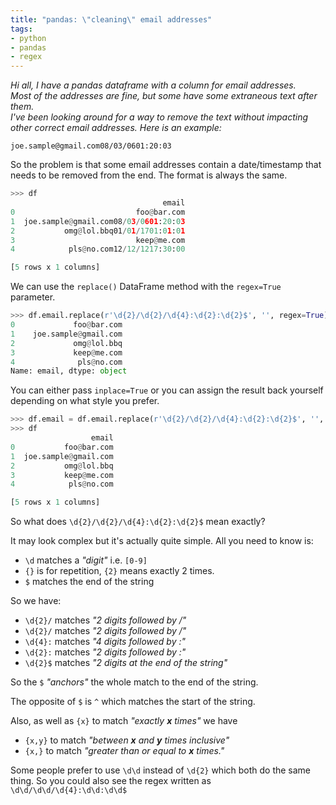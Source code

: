 ```yaml
---
title: "pandas: \"cleaning\" email addresses"
tags: 
- python
- pandas
- regex
---
```


<em>Hi all,  I have a pandas dataframe with a column for email addresses.  
Most of the addresses are fine, but some have some extraneous text after them.  
I've been looking around for a way to remove the text without impacting other 
correct email addresses. Here is an example:</em>

    joe.sample@gmail.com08/03/0601:20:03

So the problem is that some email addresses contain a date/timestamp that needs
to be removed from the end. The format is always the same.

```python
>>> df
                                  email
0                           foo@bar.com
1  joe.sample@gmail.com08/03/0601:20:03
2           omg@lol.bbq01/01/1701:01:01
3                           keep@me.com
4            pls@no.com12/12/1217:30:00

[5 rows x 1 columns]
```

We can use the `replace()` DataFrame method with the `regex=True` parameter.

```python
>>> df.email.replace(r'\d{2}/\d{2}/\d{4}:\d{2}:\d{2}$', '', regex=True)
0             foo@bar.com
1    joe.sample@gmail.com
2             omg@lol.bbq
3             keep@me.com
4              pls@no.com
Name: email, dtype: object
```

You can either pass `inplace=True` or you can assign the result back yourself
depending on what style you prefer.

```python
>>> df.email = df.email.replace(r'\d{2}/\d{2}/\d{4}:\d{2}:\d{2}$', '', regex=True)
>>> df
                  email
0           foo@bar.com
1  joe.sample@gmail.com
2           omg@lol.bbq
3           keep@me.com
4            pls@no.com

[5 rows x 1 columns]
```

So what does `\d{2}/\d{2}/\d{4}:\d{2}:\d{2}$` mean exactly?

It may look complex but it's actually quite simple. All you need to know is:

* `\d`  matches a <em>"digit"</em> i.e. `[0-9]`
* `{}`  is for repetition, `{2}` means exactly 2 times.
* `$`   matches the end of the string

So we have:

* `\d{2}/` matches <em>"2 digits followed by /"</em>
* `\d{2}/` matches <em>"2 digits followed by /"</em>
* `\d{4}:` matches <em>"4 digits followed by :"</em>
* `\d{2}:` matches <em>"2 digits followed by :"</em>
* `\d{2}$` matches <em>"2 digits at the end of the string"</em>

So the `$` <em>"anchors"</em> the whole match to the end of the string. 

The opposite of `$` is `^` which matches the start of the string.

Also, as well as `{x}` to match <em>"exactly <strong>x</strong> times"</em> we have

* `{x,y}` to match <em>"between <strong>x</strong> and <strong>y</strong> times inclusive"</em> 
* `{x,}`  to match <em>"greater than or equal to <strong>x</strong> times."</em>

Some people prefer to use `\d\d` instead of `\d{2}` which both do the same thing. 
So you could also see the regex written as `\d\d/\d\d/\d{4}:\d\d:\d\d$` 
